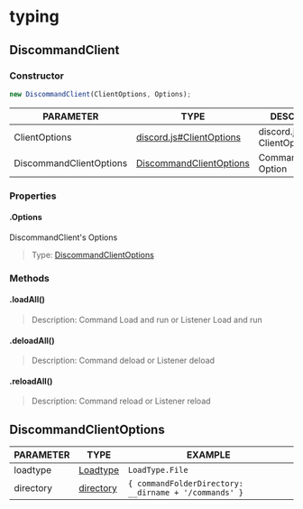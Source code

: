 # typing

## DiscommandClient

### Constructor

```js
new DiscommandClient(ClientOptions, Options);
```

|PARAMETER|TYPE|DESCRIPTION|
|---------|----|-----------|
|ClientOptions|<a href='https://discord.js.org/#/docs/discord.js/stable/typedef/ClientOptions'>discord.js#ClientOptions</a>|discord.js' ClientOptions.|
|DiscommandClientOptions|<a href='#discommandclientoptions'>DiscommandClientOptions</a>|CommandHandler's Option|

### Properties

#### .Options

DiscommandClient's Options

> Type: <a href="#discommandclientoptions">DiscommandClientOptions</a>

### Methods

#### .loadAll()

> Description: Command Load and run or Listener Load and run

#### .deloadAll()

> Description: Command deload or Listener deload

#### .reloadAll()

> Description: Command reload or Listener reload


## DiscommandClientOptions

|PARAMETER|TYPE|EXAMPLE|
|---------|----|-------|
|loadtype|<a href="https://github.com/discommand/discommand/blob/main/src/types/index.ts#L3">Loadtype</a>|`LoadType.File`|
|directory|<a href="https://github.com/discommand/discommand/blob/main/src/types/index.ts#L15">directory</a>|`{ commandFolderDirectory: __dirname + '/commands' }`|